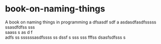 # book-on-naming-things
A book on naming things in programming
a
dfsasdf  sdf
a asdasdfasdfsssss ssasdfdfss
sss     
  saass
s as d f  
adfs    ss
ssssssasdfssss ss
   dssf s
 sss sss
fffss dsasfsdfsss
s

